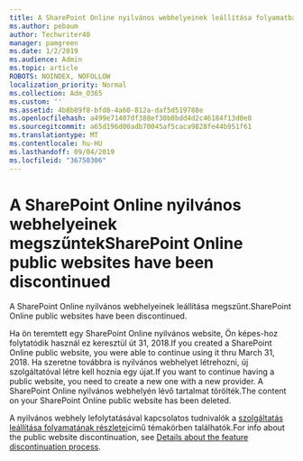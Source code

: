 ```yaml
---
title: A SharePoint Online nyilvános webhelyeinek leállítása folyamatban
ms.author: pebaum
author: Techwriter40
manager: pamgreen
ms.date: 1/2/2019
ms.audience: Admin
ms.topic: article
ROBOTS: NOINDEX, NOFOLLOW
localization_priority: Normal
ms.collection: Adm_O365
ms.custom: ''
ms.assetid: 4b8b89f8-bfd8-4a60-812a-daf5d519788e
ms.openlocfilehash: a499e71407df388ef30b0bdd4d2c46184f13d0e8
ms.sourcegitcommit: a65d196d00adb70045af5caca9828fe44b951f61
ms.translationtype: MT
ms.contentlocale: hu-HU
ms.lasthandoff: 09/04/2019
ms.locfileid: "36750306"
---
```

# <a name="sharepoint-online-public-websites-have-been-discontinued"></a><span data-ttu-id="662a6-102">A SharePoint Online nyilvános webhelyeinek megszűntek</span><span class="sxs-lookup"><span data-stu-id="662a6-102">SharePoint Online public websites have been discontinued</span></span>

<span data-ttu-id="662a6-103">A SharePoint Online nyilvános webhelyeinek leállítása megszűnt.</span><span class="sxs-lookup"><span data-stu-id="662a6-103">SharePoint Online public websites have been discontinued.</span></span>

<span data-ttu-id="662a6-104">Ha ön teremtett egy SharePoint Online nyilvános website, Ön képes-hoz folytatódik használ ez keresztül út 31, 2018.</span><span class="sxs-lookup"><span data-stu-id="662a6-104">If you created a SharePoint Online public website, you were able to continue using it thru March 31, 2018.</span></span> <span data-ttu-id="662a6-105">Ha szeretne továbbra is nyilvános webhelyet létrehozni, új szolgáltatóval létre kell hoznia egy újat.</span><span class="sxs-lookup"><span data-stu-id="662a6-105">If you want to continue having a public website, you need to create a new one with a new provider.</span></span> <span data-ttu-id="662a6-106">A SharePoint Online nyilvános webhelyén lévő tartalmat törölték.</span><span class="sxs-lookup"><span data-stu-id="662a6-106">The content on your SharePoint Online public website has been deleted.</span></span>

<span data-ttu-id="662a6-107">A nyilvános webhely lefolytatásával kapcsolatos tudnivalók a [szolgáltatás leállítása folyamatának részletei](https://go.microsoft.com/fwlink/?linkid=866980)című témakörben találhatók.</span><span class="sxs-lookup"><span data-stu-id="662a6-107">For info about the public website discontinuation, see [Details about the feature discontinuation process](https://go.microsoft.com/fwlink/?linkid=866980).</span></span>
